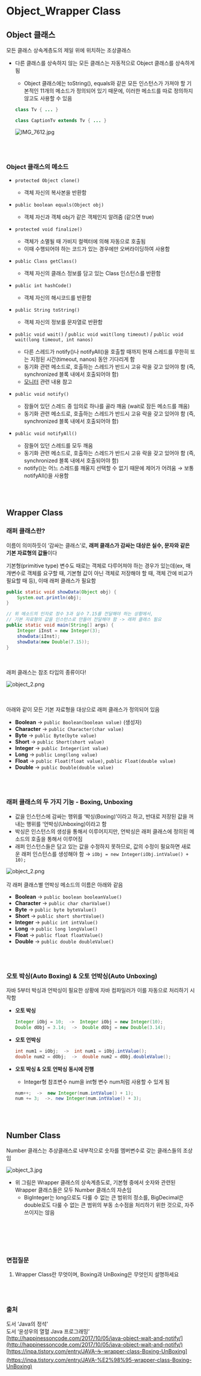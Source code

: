 # Object_Wrapper Class
## Object 클래스
모든 클래스 상속계층도의 제일 위에 위치하는 조상클래스

- 다른 클래스를 상속하지 않는 모든 클래스는 자동적으로 Object 클래스를 상속하게 됨
    - Object 클래스에는 toString(), equals와 같은 모든 인스턴스가 가져야 할 기본적인 11개의 메소드가 정의되어 있기 때문에, 이러한 메소드를 따로 정의하지 않고도 사용할 수 있음
    
    ```java
    class Tv { ... }
    
    class CaptionTv extends Tv { ... }
    ```
    
    ![IMG_7612.jpg](./image/object_1.jpg)
    
<br></br>
### Object 클래스의 메소드
- `protected Object clone()`
    - 객체 자신의 복사본을 반환함
- `public boolean equals(Object obj)`
    - 객체 자신과 객체 obj가 같은 객체인지 알려줌 (같으면 true)
- `protected void finalize()`
    - 객체가 소멸될 때 가비지 컬렉터에 의해 자동으로 호출됨
    - 이때 수행되어야 하는 코드가 있는 경우에만 오버라이딩하여 사용함
- `public Class getClass()`
    - 객체 자신의 클래스 정보를 담고 있는 Class 인스턴스를 반환함
- `public int hashCode()`
    - 객체 자신의 해시코드를 반환함
- `public String toString()`
    - 객체 자신의 정보를 문자열로 반환함
    
- `public void wait()` / `public void wait(long timeout)` / `public void wait(long timeout, int nanos)`
    - 다른 스레드가 notify()나 notifyAll()을 호출할 때까지 현재 스레드를 무한히 또는 지정된 시간(timeout, nanos) 동안 기다리게 함
    - 동기화 관련 메소드로, 호출하는 스레드가 반드시 고유 락을 갖고 있어야 함 (즉, synchronized 블록 내에서 호출되어야 함)
    - [모니터](https://github.com/psyStudy/CS_study/blob/main/OS/동기화_세마포어_뮤텍스.md) 관련 내용 참고
- `public void notify()`
    - 잠들어 있던 스레드 중 임의로 하나를 골라 깨움 (wait로 잠든 메소드를 깨움)
    - 동기화 관련 메소드로, 호출하는 스레드가 반드시 고유 락을 갖고 있어야 함 (즉, synchronized 블록 내에서 호출되어야 함)
- `public void notifyAll()`
    - 잠들어 있던 스레드를 모두 깨움
    - 동기화 관련 메소드로, 호출하는 스레드가 반드시 고유 락을 갖고 있어야 함 (즉, synchronized 블록 내에서 호출되어야 함)
    - notify()는 어느 스레드를 깨울지 선택할 수 없기 때문에 제어가 어려움 → 보통 notifyAll()을 사용함

<br></br>

## Wrapper Class
### 래퍼 클래스란?
이름이 의미하듯이 ‘감싸는 클래스’로, **래퍼 클래스가 감싸는 대상은 실수, 문자와 같은 기본 자료형의 값들**이다

기본형(primitive type) 변수도 때로는 객체로 다루어져야 하는 경우가 있는데(ex, 매개변수로 객체를 요구할 때, 기본형 값이 아닌 객체로 저장해야 할 때, 객체 간에 비교가 필요할 때 등), 이때 래퍼 클래스가 필요함 

```java
public static void showData(Object obj) {
    System.out.println(obj);
}

// 위 메소드의 인자로 정수 3과 실수 7.15를 전달해야 하는 상황에서, 
// 기본 자료형의 값을 인스턴스로 만들어 전달해야 함 -> 래퍼 클래스 필요 
public static void main(String[] args) {
    Integer iInst = new Integer(3);
    showData(iInst);
    showData(new Double(7.15));
}
```
<br></br>
래퍼 클래스는 참조 타입의 종류이다!

![object_2.png](./image/object_4.png)

<br></br>
아래와 같이 모든 기본 자료형을 대상으로 래퍼 클래스가 정의되어 있음 

- **Boolean** → `public Boolean(boolean value)` (생성자)
- **Character** → `public Character(char value)`
- **Byte** → `public Byte(byte value)`
- **Short** → `public Short(short value)`
- **Integer** → `public Integer(int value)`
- **Long** → `public Long(long value)`
- **Float** → `public Float(float value)`, `public Float(double value)`
- **Double** → `public Double(double value)`

<br></br>

### 래퍼 클래스의 두 가지 기능 - Boxing, Unboxing
- 값을 인스턴스에 감싸는 행위를 ‘박싱(Boxing)’이라고 하고, 반대로 저장된 값을 꺼내는 행위를 ‘언박싱(Unboxing)이라고 함
- 박싱은 인스턴스의 생성을 통해서 이루어지지만, 언박싱은 래퍼 클래스에 정의된 메소드의 호출을 통해서 이루어짐
- 래퍼 인스턴스들은 담고 있는 값을 수정하지 못하므로, 값의 수정이 필요하면 새로운 래퍼 인스턴스를 생성해야 함 → `iObj = new Integer(iObj.intValue() + 10);`

![object_2.png](./image/object_2.png)
<br></br>
각 래퍼 클래스별 언박싱 메소드의 이름은 아래와 같음   
- **Boolean** → `public boolean booleanValue()`
- **Character** → `public char charValue()`
- **Byte** → `public byte byteValue()`
- **Short** → `public short shortValue()`
- **Integer** → `public int intValue()`
- **Long** → `public long longValue()`
- **Float** → `public float floatValue()`
- **Double** → `public double doubleValue()`

<br></br>
### 오토 박싱(Auto Boxing) & 오토 언박싱(Auto Unboxing)
자바 5부터 박싱과 언박싱이 필요한 상황에 자바 컴파일러가 이를 자동으로 처리하기 시작함 

- **오토 박싱**
    
    ```java
    Integer iObj = 10;  ->  Integer iObj = new Integer(10);
    Double dObj = 3.14;  ->  Double dObj = new Double(3.14);
    ```
    

- **오토 언박싱**
    
    ```java
    int num1 = iObj;  ->  int num1 = iObj.intValue();
    double num2 = dObj;  ->  double num2 = dObj.doubleValue();
    ```
    

- **오토 박싱 & 오토 언박싱 동시에 진행**
    - Integer형 참조변수 num을 int형 변수 num처럼 사용할 수 있게 됨
    
    ```java
    num++;  ->  new Integer(num.intValue() + 1);
    num += 3;  ->. new Integer(num.intValue() + 3);
    ```
    
<br></br>

## Number Class
Number 클래스는 추상클래스로 내부적으로 숫자를 멤버변수로 갖는 클래스들의 조상임

![object_3.jpg](./image/object_3.jpg)

- 위 그림은 Wrapper 클래스의 상속계층도로, 기본형 중에서 숫자와 관련된 Wrapper 클래스들은 모두 Number 클래스의 자손임
    - BigInteger는 long으로도 다룰 수 없는 큰 범위의 정소를, BigDecimal은 double로도 다룰 수 없는 큰 범위의 부동 소수점을 처리하기 위한 것으로, 자주 쓰이지는 않음

<br></br>
<br></br>

### 면접질문    
1. Wrapper Class란 무엇이며, Boxing과 UnBoxing은 무엇인지 설명하세요

<br></br>
### 출처
도서 ‘Java의 정석’     
도서 ‘윤성우의 열혈 Java 프로그래밍’     
[http://happinessoncode.com/2017/10/05/java-object-wait-and-notify/](http://happinessoncode.com/2017/10/05/java-object-wait-and-notify/)     
[https://inpa.tistory.com/entry/JAVA-☕-wrapper-class-Boxing-UnBoxing](https://inpa.tistory.com/entry/JAVA-%E2%98%95-wrapper-class-Boxing-UnBoxing)
